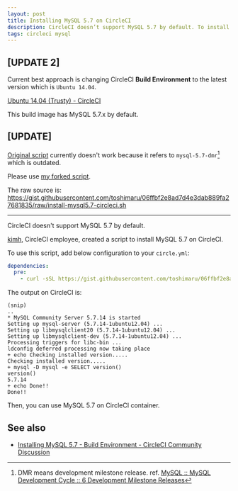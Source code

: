 ```yaml
---
layout: post
title: Installing MySQL 5.7 on CircleCI
description: CircleCI doesn’t support MySQL 5.7 by default. To install MySQL 5.7, add below configuration to your circle.yml.
tags: circleci mysql
---
```


## [UPDATE 2]

Current best approach is changing CircleCI **Build Environment** to the latest version which is `Ubuntu 14.04`.

[Ubuntu 14.04 (Trusty) - CircleCI](https://circleci.com/docs/build-image-trusty/)

This build image has MySQL 5.7.x by default.

## [UPDATE]

[Original script](https://s3.amazonaws.com/circle-downloads/install-mysql5.7-circleci.sh) currently doesn't work because it refers to `mysql-5.7-dmr`[^1] which is outdated.

Please use [my forked script](https://gist.github.com/toshimaru/06ffbf2e8ad7d4e3dab889fa27681835/).

The raw source is: <https://gist.githubusercontent.com/toshimaru/06ffbf2e8ad7d4e3dab889fa27681835/raw/install-mysql5.7-circleci.sh>

---

CircleCI doesn't support MySQL 5.7 by default.

[kimh](https://discuss.circleci.com/users/kimh/activity), CircleCI employee, created a script to install MySQL 5.7 on CircleCI.

To use this script, add below configuration to your `circle.yml`:

```yml
dependencies:
  pre:
    - curl -sSL https://gist.githubusercontent.com/toshimaru/06ffbf2e8ad7d4e3dab889fa27681835/raw/install-mysql5.7-circleci.sh | sh
```

The output on CircleCI is:

```
(snip)
..
* MySQL Community Server 5.7.14 is started
Setting up mysql-server (5.7.14-1ubuntu12.04) ...
Setting up libmysqlclient20 (5.7.14-1ubuntu12.04) ...
Setting up libmysqlclient-dev (5.7.14-1ubuntu12.04) ...
Processing triggers for libc-bin ...
ldconfig deferred processing now taking place
+ echo Checking installed version.....
Checking installed version.....
+ mysql -D mysql -e SELECT version()
version()
5.7.14
+ echo Done!!
Done!!
```

Then, you can use MySQL 5.7 on CircleCI container.

See also
---

- [Installing MySQL 5.7 - Build Environment - CircleCI Community Discussion](https://discuss.circleci.com/t/installing-mysql-5-7/1021)

[^1]: DMR means development milestone release. ref. [MySQL :: MySQL Development Cycle :: 6 Development Milestone Releases](https://dev.mysql.com/doc/mysql-development-cycle/en/development-milestone-releases.html)
